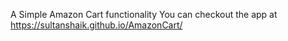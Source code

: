 A Simple Amazon Cart functionality
You can checkout the app at https://sultanshaik.github.io/AmazonCart/

